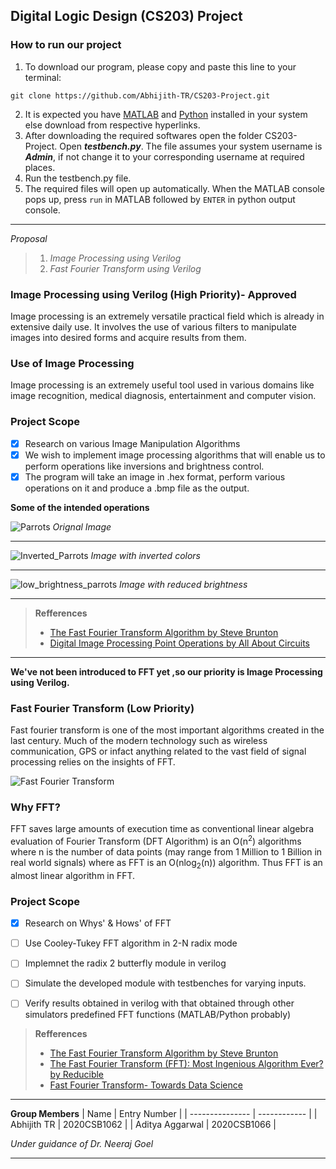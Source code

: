 ## Digital Logic Design (CS203) Project

### How to run our project
1) To download our program, please copy and paste this line to your terminal:
```
git clone https://github.com/Abhijith-TR/CS203-Project.git
```
2) It is expected you have [MATLAB](https://in.mathworks.com/products/matlab.html) and [Python](https://www.python.org/downloads/) installed in your system else download from respective hyperlinks.
3) After downloading the required softwares open the folder CS203-Project. Open ***testbench.py***. The file assumes your system username is ***Admin***, if not change it to your corresponding username at required places.
4) Run the testbench.py file.
5) The required files will open up automatically. When the MATLAB console pops up, press ```run``` in MATLAB followed by ```ENTER``` in python output console.

---
*Proposal*
>1) *Image Processing using Verilog*
>2) *Fast Fourier Transform using Verilog*


### Image Processing using Verilog (High Priority)- Approved
Image processing is an extremely versatile practical field which is already in extensive daily use. It involves the use of various filters to manipulate images into desired forms and acquire results from them.

### Use of Image Processing
Image processing is an extremely useful tool used in various domains like image recognition, medical diagnosis, entertainment and computer vision. 

### Project Scope
- [x] Research on various Image Manipulation Algorithms
- [x] We wish to implement image processing algorithms that will enable us to perform operations like inversions and brightness control. 
- [x] The program will take an image in .hex format, perform various operations on it and produce a .bmp file as the output. 

**Some of the intended operations**

![Parrots](https://4.bp.blogspot.com/-JDiUP0w0HsY/WCHQH7WzRiI/AAAAAAAAEwQ/wESf29zre8kw_OZFzVr_hY0GSxeNCpW8wCLcB/s400/Origial_image.bmp)
*Orignal Image*
___
![Inverted_Parrots](https://4.bp.blogspot.com/-WJCCVaw3gPY/WCHQHtje86I/AAAAAAAAEwU/GVZWtfNlv6wJIois2C7AoSIbbbXZA795QCEw/s400/Invert_Operation.bmp)
*Image with inverted colors*
___
![low_brightness_parrots](https://3.bp.blogspot.com/-U9Bgoycnuao/WCHSnht7yQI/AAAAAAAAEwc/8p9sU0ZIDq82VJdDvey4_3kUYIxdFME9ACLcB/s400/Brightness_Subtraction.bmp)
*Image with reduced brightness*
___


> **Refferences**
> * [The Fast Fourier Transform Algorithm by Steve Brunton](https://www.youtube.com/watch?v=toj_IoCQE-4&ab_channel=SteveBrunton)
>  * [Digital Image Processing Point Operations by All About Circuits](https://www.allaboutcircuits.com/technical-articles/digital-image-processing-point-operations/)


---
**We've not been introduced to FFT yet ,so our priority is Image Processing using Verilog.**

### Fast Fourier Transform (Low Priority)
Fast fourier transform is one of the most important algorithms created in the last century. Much of the modern technology such as wireless communication, GPS or infact anything related to the vast field of signal processing relies on the insights of FFT.

![Fast Fourier Transform](https://i.ytimg.com/vi/h7apO7q16V0/maxresdefault.jpg)

### Why FFT?
FFT saves large amounts of execution time as conventional linear algebra evaluation of Fourier Transform (DFT Algorithm) is an O(n<sup>2</sup>) algorithms where n is the number of data points (may range from 1 Million to 1 Billion in real world signals) where as FFT is an O(nlog<sub>2</sub>(n)) algorithm. Thus FFT is an almost linear algorithm in FFT.
   

### Project Scope
<!-- -->
- [x] Research on Whys' & Hows' of FFT
- [ ] Use Cooley-Tukey FFT algorithm in 2-N radix mode
- [ ] Implemnet the radix 2 butterfly module in verilog
- [ ] Simulate the developed module with testbenches for varying inputs.
- [ ] Verify results obtained in verilog with that obtained through other simulators predefined FFT functions (MATLAB/Python probably)



> **Refferences**
> * [The Fast Fourier Transform Algorithm by Steve Brunton](https://www.youtube.com/watch?v=toj_IoCQE-4&ab_channel=SteveBrunton)
>  * [The Fast Fourier Transform (FFT): Most Ingenious Algorithm Ever? by Reducible](https://www.youtube.com/watch?v=h7apO7q16V0&ab_channel=Reducible)
> * [Fast Fourier Transform- Towards Data Science](https://towardsdatascience.com/fast-fourier-transform-937926e591cb)


---
**Group Members**
| Name            | Entry Number |
| --------------- | ------------ |
| Abhijith TR     | 2020CSB1062  |
| Aditya Aggarwal | 2020CSB1066  |

*Under guidance of Dr. Neeraj Goel*
___





